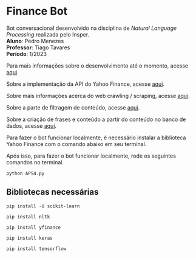 # Finance Bot

Bot conversacional desenvolvido na disciplina de *Natural Language Processing* realizada pelo Insper. <br />
**Aluno**: Pedro Menezes <br />
**Professor**: Tiago Tavares <br />
**Período**: 1/2023 <br />

Para mais informações sobre o desenvolvimento até o momento, acesse [aqui](ensaios/ensaio_0.md).

Sobre a implementação da API do Yahoo Finance, acesse [aqui](ensaios/ensaio_1.md).

Sobre mais informações acerca do web crawling / scraping, acesse [aqui](ensaios/ensaio_2.md).

Sobre a parte de filtragem de conteúdo, acesse [aqui](ensaios/ensaio_3.md).

Sobre a criação de frases e conteúdo a partir do conteúdo no banco de dados, acesse [aqui](ensaios/ensaio_4.md).

Para fazer o bot funcionar localmente, é necessário instalar a biblioteca Yahoo Finance com o comando abaixo em seu terminal.

Após isso, para fazer o bot funcionar localmente, rode os seguintes comandos no terminal.

```
python APS4.py
```

## Bibliotecas necessárias

```
pip install -U scikit-learn
```
```
pip install nltk
```
```
pip install yfinance
```
```
pip install keras
```
```
pip install tensorflow
```





